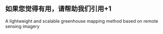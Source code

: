 ## 如果您觉得有用，请帮助我们引用+1 
A lightweight and scalable greenhouse mapping method based on remote sensing imagery 
